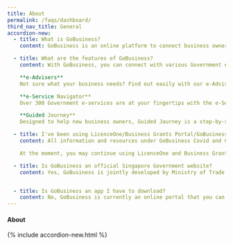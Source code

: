 ```yaml
---
title: About
permalink: /faqs/dashboard/
third_nav_title: General
accordion-new:
  - title: What is GoBusiness?
    content: GoBusiness is an online platform to connect business owners to various Government e-services and resources. This includes applying for registering a business, applying for licences and grants, and more. Jointly developed by Ministry of Trade and Industry, Smart Nation and Digital Government Group, and GovTech, it also offers personalised help and recommendations for your business with our e-Advisers.

  - title: What are the features of GoBusiness?
    content: With GoBusiness, you can connect with various Government e-services and resources with the help of these features:

    **e-Advisers**
    Not sure what your business needs? Find out easily with our e-Advisers. Simply answer a few questions about your business and get helpful recommendations on grants you can apply for, next steps to start a business, and more. We have over 4 e-Advisers [here](/e-services/){:target="_blank"}  to help you use GoBusiness effectively.

    **e-Service Navigator**
    Over 300 Government e-services are at your fingertips with the e-Service Navigator. An online directory of e-services and resources, it's a fast and easy way to locate what your business needs at a glance.

    **Guided Journey**
    Designed to help new business owners, Guided Journey is a step-by-step walkthrough to apply for the licences you need. This feature is currently only available for businesses in the food services industry. We are also working on expanding the Guided Journey feature to help with other tasks such as applying for grants.

  - title: I've been using LicenceOne/Business Grants Portal/GoBusiness Covid/Gov Assist. Can I continue using them?
    content: All information and resources under GoBusiness Covid and Gov Assist are now available on GoBusiness, and can be found here and here respectively.

    At the moment, you may continue using LicenceOne and Business Grants Portal. Simply log in to them via GoBusiness, with your SingPass or CorpPass here.

  - title: Is GoBusiness an official Singapore Government website?
    content: Yes, GoBusiness is jointly developed by Ministry of Trade and Industry (MTI), Smart Nation and Digital Government Group (SNDGO), and GovTech. All Government agencies managing the e-services offered on GoBusiness were also involved in its development.


  - title: Is GoBusiness an app I have to download?
    content: No, GoBusiness is currently an online portal that you can access with your web browser only.
---
```


#### About
{% include accordion-new.html %}
